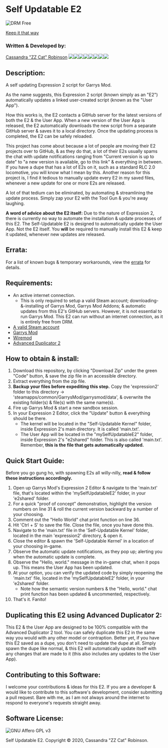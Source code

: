 # Self Updatable E2

![DRM Free](https://static.fsf.org/dbd/label/DRM-free%20label%20120.en.png)

[Keep it that way](https://www.defectivebydesign.org/what_is_drm_digital_restrictions_management)



### Written & Developed by:
[Cassandra "ZZ Cat" Robinson](https://bit.ly/ZZCatOnFacebook)
[![](https://sourcerer.io/fame/ZZ-Cat/ZZ-Cat/Self-Updatable-E2-Kernel/images/0)](https://sourcerer.io/fame/ZZ-Cat/ZZ-Cat/Self-Updatable-E2-Kernel/links/0)[![](https://sourcerer.io/fame/ZZ-Cat/ZZ-Cat/Self-Updatable-E2-Kernel/images/1)](https://sourcerer.io/fame/ZZ-Cat/ZZ-Cat/Self-Updatable-E2-Kernel/links/1)[![](https://sourcerer.io/fame/ZZ-Cat/ZZ-Cat/Self-Updatable-E2-Kernel/images/2)](https://sourcerer.io/fame/ZZ-Cat/ZZ-Cat/Self-Updatable-E2-Kernel/links/2)[![](https://sourcerer.io/fame/ZZ-Cat/ZZ-Cat/Self-Updatable-E2-Kernel/images/3)](https://sourcerer.io/fame/ZZ-Cat/ZZ-Cat/Self-Updatable-E2-Kernel/links/3)[![](https://sourcerer.io/fame/ZZ-Cat/ZZ-Cat/Self-Updatable-E2-Kernel/images/4)](https://sourcerer.io/fame/ZZ-Cat/ZZ-Cat/Self-Updatable-E2-Kernel/links/4)[![](https://sourcerer.io/fame/ZZ-Cat/ZZ-Cat/Self-Updatable-E2-Kernel/images/5)](https://sourcerer.io/fame/ZZ-Cat/ZZ-Cat/Self-Updatable-E2-Kernel/links/5)[![](https://sourcerer.io/fame/ZZ-Cat/ZZ-Cat/Self-Updatable-E2-Kernel/images/6)](https://sourcerer.io/fame/ZZ-Cat/ZZ-Cat/Self-Updatable-E2-Kernel/links/6)[![](https://sourcerer.io/fame/ZZ-Cat/ZZ-Cat/Self-Updatable-E2-Kernel/images/7)](https://sourcerer.io/fame/ZZ-Cat/ZZ-Cat/Self-Updatable-E2-Kernel/links/7)



## Description:
 A self updating Expression 2 script for Garrys Mod.

 As the name suggests, this Expression 2 script (known simply as an "E2") automatically updates a linked user-created script (known as the "User App").

 How this works is, the E2 contacts a GitHub server for the latest versions of both the E2 & the User App.
 When a new version of the User App is released, the E2 automatically downloads the new script from a separate GitHub server & saves it to a local directory.
 Once the updating process is completed, the E2 can be safely reloaded.

 This project has come about because a lot of people are moving their E2 projects over to GitHub, & as they do that, a lot of their E2s usually spams the chat with update notifications ranging from "Current version is up to date" to "a new version is available, go to this link" & everything in between.
 If you have a dupe that has a lot of E2s on it, such as a standard RLC 2.0 locomotive, you will know what I mean by this.
 Another reason for this project is, I find it tedious to manually update every E2 in my saved files, whenever a new update for one or more E2s are released.

 A lot of that tedium can be eliminated, by automating & streamlining the update process. Simply zap your E2 with the Tool Gun & you're away laughing.

 **A word of advice about the E2 itself:** Due to the nature of Expression 2, there is currently no way to automate the installation & update processes of this E2.
 The Self-Updatable E2 is designed to automatically update the User App. Not the E2 itself.
 You __will__ be required to manually install this E2 & keep it updated, whenever new updates are released.

## Errata:
 For a list of known bugs & temporary workarounds, view the [errata](https://github.com/ZZ-Cat/Self-Updatable-E2-Kernel/blob/Seed/ERRATA.md) for details.

## Requirements:
 * An active internet connection.
   - This is only required to setup a valid Steam account; downloading-&-installing of Garrys Mod, Garrys Mod Addons; & automatic updates from this E2's GitHub servers. However, it is not essential to run Garrys Mod. This E2 can run without an internet connection, as it is entirely free from DRM.
 * [A valid Steam account](https://store.steampowered.com/about/)
 * [Garrys Mod](https://store.steampowered.com/app/4000/Garrys_Mod/)
 * [Wiremod](https://steamcommunity.com/sharedfiles/filedetails/?id=160250458)
 * [Advanced Duplicator 2](https://steamcommunity.com/sharedfiles/filedetails/?id=773402917)

## How to obtain & install:
 1. Download this repository, by clicking "Download Zip" under the green "Code" button, & save the zip file in an accessible directory.
 2. Extract everything from the zip file.
 3. **Backup your files before expediting this step.** Copy the 'expression2' folder to this directory -> 'steamapps/common/GarrysMod/garrysmod/data', & overwrite the existing folder(s) & file(s) with the same name(s).
 4. Fire up Garrys Mod & start a new sandbox session.
 5. In your Expression 2 Editor, click the "Update" button & everything should be there.
    - The kernel will be located in the "Self-Updatable Kernel" folder, inside Expression 2's main directory. It is called 'main.txt'.
    - The User App will be located in the "mySelfUpdatableE2" folder, inside Expression 2's "e2shared" folder. This is also called 'main.txt'. Remember, **this is the file that gets automatically updated.**

## Quick Start Guide:
Before you go gung ho, with spawning E2s all willy-nilly, **read & follow these instructions accordingly.**
 1. Open up Garrys Mod's Expression 2 Editor & navigate to the 'main.txt' file, that's located within the 'mySelfUpdatableE2' folder, in your 'e2shared' folder.
 2. For a quick "proof of concept" demonstration, highlight the version numbers on line 31 & roll the current version backward by a number of your choosing.
 3. Comment out the "Hello World" chat print function on line 36.
 3. Hit 'Ctrl + S' to save the file. Close the file, once you have done this.
 4. Navigate to the 'main.txt' file in the 'Self-Updatable Kernel' folder, located in the main 'expression2' directory, & open it.
 5. Close the editor & spawn the 'Self-Updatable Kernel' in a location of your choosing in-game.
 6. Observe the automatic update notifications, as they pop up; alerting you when the automatic update is complete.
 7. Observe the "Hello, world." message in the in-game chat, when it pops up. This means the User App has been updated.
 8. At your option, you can verify the updated code by simply reopening the 'main.txt' file, located in the 'mySelfUpdatableE2' folder, in your 'e2shared' folder.
    - Note how the semantic version numbers & the "Hello, world." chat print function has been updated & uncommented, respectively.
 9. That's it. Fanito!

## Duplicating this E2 using Advanced Duplicator 2:
 This E2 & the User App are designed to be 100% compatible with the Advanced Duplicator 2 tool. You can safely duplicate this E2 in the same way you would with any other model or contraption.
 Better yet, if you have this E2 saved as a dupe, you don't need to update the dupe at all. Simply spawn the dupe like normal, & this E2 will automatically update itself with any changes that are made to it (this also includes any updates to the User App).

## Contributing to this Software:
I welcome your contributions & ideas for this E2. If you are a developer & would like to contribute to this software's development, consider submitting a pull request. Bare with me, as I am not always around the internet to respond to everyone's requests straight away.

## Software License:
![GNU Affero GPL v3](https://www.gnu.org/graphics/agplv3-with-text-162x68.png)

Self Updatable E2. Copyright © 2020, Cassandra "ZZ Cat" Robinson.
